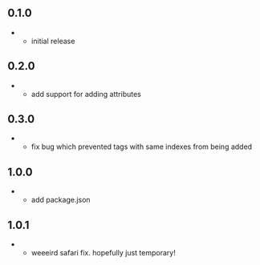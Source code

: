 ## 0.1.0
- * initial release

## 0.2.0
- * add support for adding attributes

## 0.3.0
- * fix bug which prevented tags with same indexes from being added

## 1.0.0
- * add package.json

## 1.0.1
- * weeeird safari fix. hopefully just temporary!
